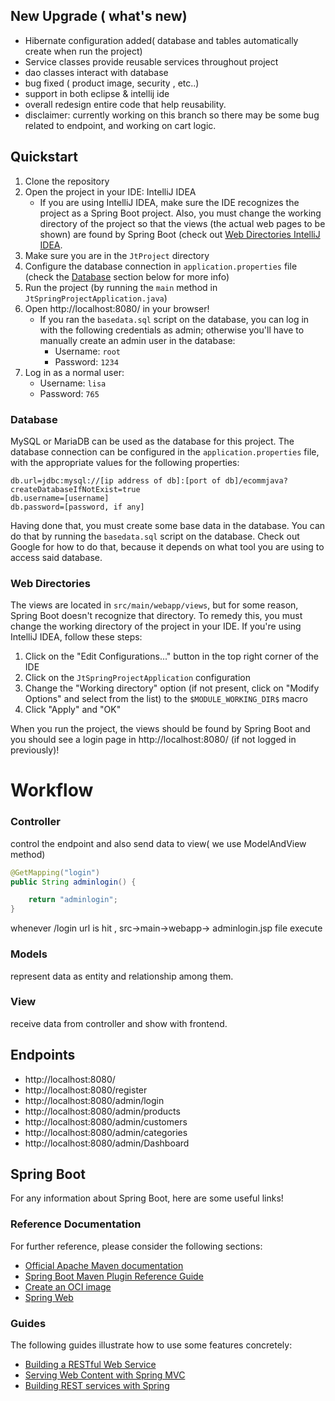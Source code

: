 ## New Upgrade ( what's new)

* Hibernate configuration added( database and tables automatically create when
	run the project)
* Service classes provide reusable services throughout project
* dao classes interact with database 
* bug fixed ( product image, security , etc..)
* support in both eclipse & intellij ide
* overall redesign entire code that help reusability. 
* disclaimer: currently working on this branch so there may be some bug related
	to endpoint, and working on cart logic.
  
## Quickstart

1. Clone the repository
2. Open the project in your IDE: IntelliJ IDEA
	* If you are using IntelliJ IDEA, make sure the IDE recognizes the project as
		a Spring Boot project. Also, you must change the working directory of the
		project so that the views (the actual web pages to be shown) are found by
		Spring Boot (check out [Web Directories IntelliJ IDEA](#web-directories).
3. Make sure you are in the `JtProject` directory
4. Configure the database connection in `application.properties` file
	(check the [Database](#database) section below for more info)
5. Run the project (by running the `main` method in
	`JtSpringProjectApplication.java`)
6. Open http://localhost:8080/ in your browser!
	* If you ran the `basedata.sql` script on the database, you can log in with
		the following credentials as admin; otherwise you'll have to manually
		create an admin user in the database:
		* Username: `root`
		* Password: `1234`
7. Log in as a normal user:
	* Username: `lisa`
	* Password: `765`

### Database

MySQL or MariaDB can be used as the database for this project. The database
connection can be configured in the `application.properties` file, with the
appropriate values for the following properties:

```properties
db.url=jdbc:mysql://[ip address of db]:[port of db]/ecommjava?createDatabaseIfNotExist=true
db.username=[username]
db.password=[password, if any]
```

Having done that, you must create some base data in the database. You can do
that by running the `basedata.sql` script on the database. Check out Google for
how to do that, because it depends on what tool you are using to access said
database. 

### Web Directories

The views are located in `src/main/webapp/views`, but for some reason, Spring
Boot doesn't recognize that directory. To remedy this, you must change the
working directory of the project in your IDE. If you're using IntelliJ IDEA,
follow these
steps:

1. Click on the "Edit Configurations..." button in the top right corner of the
	IDE
2. Click on the `JtSpringProjectApplication` configuration
3. Change the "Working directory" option (if not present, click on
	"Modify Options" and select from the list) to the `$MODULE_WORKING_DIR$` macro
4. Click "Apply" and "OK"

When you run the project, the views should be found by Spring Boot and you should see a login page in http://localhost:8080/ (if not logged in previously)!

# Workflow

### Controller
control the endpoint and also send data to view( we use ModelAndView method)
```java
@GetMapping("login")
public String adminlogin() {

	return "adminlogin";
}
```
whenever /login url is hit , src->main->webapp-> adminlogin.jsp file execute

### Models
represent data as entity and relationship among them.

### View
receive data from controller and show with frontend.

## Endpoints

* http://localhost:8080/
* http://localhost:8080/register
* http://localhost:8080/admin/login
* http://localhost:8080/admin/products
* http://localhost:8080/admin/customers
* http://localhost:8080/admin/categories
* http://localhost:8080/admin/Dashboard

## Spring Boot

For any information about Spring Boot, here are some useful links!

### Reference Documentation
For further reference, please consider the following sections:

* [Official Apache Maven documentation](https://maven.apache.org/guides/index.html)
* [Spring Boot Maven Plugin Reference Guide](https://docs.spring.io/spring-boot/docs/2.6.4/maven-plugin/reference/html/)
* [Create an OCI image](https://docs.spring.io/spring-boot/docs/2.6.4/maven-plugin/reference/html/#build-image)
* [Spring Web](https://docs.spring.io/spring-boot/docs/2.6.4/reference/htmlsingle/#boot-features-developing-web-applications)

### Guides

The following guides illustrate how to use some features concretely:

* [Building a RESTful Web Service](https://spring.io/guides/gs/rest-service/)
* [Serving Web Content with Spring MVC](https://spring.io/guides/gs/serving-web-content/)
* [Building REST services with Spring](https://spring.io/guides/tutorials/bookmarks/)
